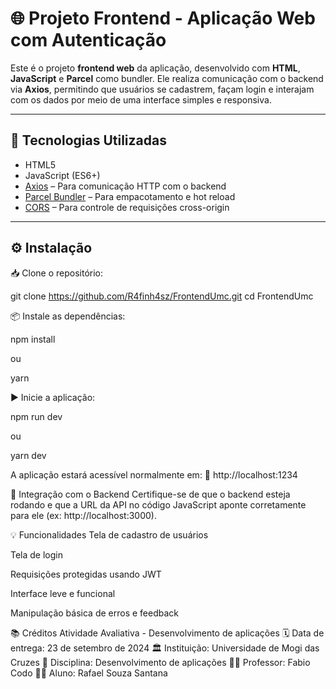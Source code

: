 # 🌐 Projeto Frontend - Aplicação Web com Autenticação

Este é o projeto **frontend web** da aplicação, desenvolvido com **HTML**, **JavaScript** e **Parcel** como bundler. Ele realiza comunicação com o backend via **Axios**, permitindo que usuários se cadastrem, façam login e interajam com os dados por meio de uma interface simples e responsiva.

---

## 🚀 Tecnologias Utilizadas

- HTML5
- JavaScript (ES6+)
- [Axios](https://axios-http.com/) – Para comunicação HTTP com o backend
- [Parcel Bundler](https://parceljs.org/) – Para empacotamento e hot reload
- [CORS](https://developer.mozilla.org/en-US/docs/Web/HTTP/CORS) – Para controle de requisições cross-origin

---

## ⚙️ Instalação

📥 Clone o repositório:

git clone https://github.com/R4finh4sz/FrontendUmc.git
cd FrontendUmc

📦 Instale as dependências:

npm install

ou

yarn

▶️ Inicie a aplicação:

npm run dev

ou

yarn dev

A aplicação estará acessível normalmente em:
📍 http://localhost:1234

🔐 Integração com o Backend
Certifique-se de que o backend esteja rodando e que a URL da API no código JavaScript aponte corretamente para ele (ex: http://localhost:3000).

💡 Funcionalidades
Tela de cadastro de usuários

Tela de login

Requisições protegidas usando JWT

Interface leve e funcional

Manipulação básica de erros e feedback

📚 Créditos
Atividade Avaliativa - Desenvolvimento de aplicações
🗓️ Data de entrega: 23 de setembro de 2024
🏛️ Instituição: Universidade de Mogi das Cruzes
📘 Disciplina: Desenvolvimento de aplicações
👨‍🏫 Professor: Fabio Codo
👨‍🎓 Aluno: Rafael Souza Santana
